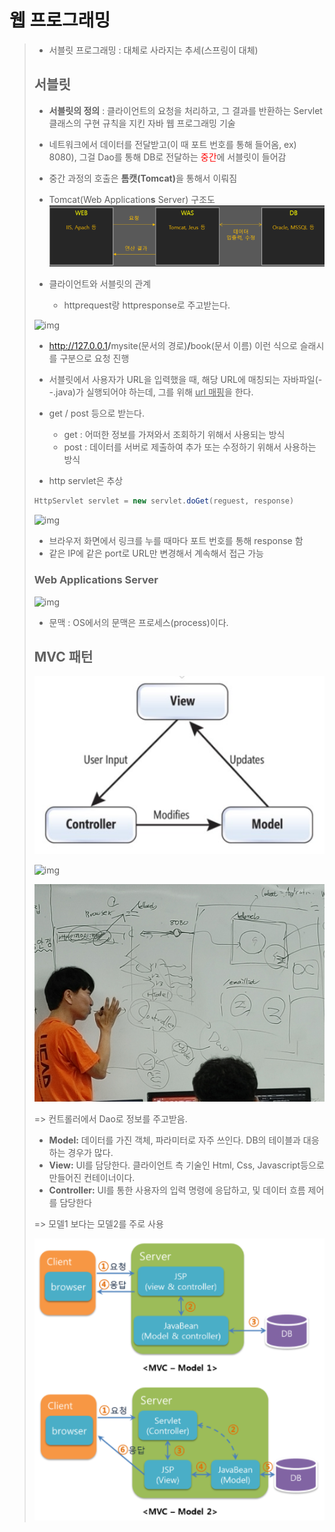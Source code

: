 # 웹 프로그래밍

> - 서블릿 프로그래밍 : 대체로 사라지는 추세(스프링이 대체)
>
> ## 서블릿
>
> - <Strong>서블릿의 정의</Strong> : 클라이언트의 요청을 처리하고, 그 결과를 반환하는 Servlet 클래스의 구현 규칙을 지킨 자바 웹 프로그래밍 기술
> - 네트워크에서 데이터를 전달받고(이 때 포트 번호를 통해 들어옴, ex) 8080), 그걸 Dao를 통해 DB로 전달하는  <span style="color:red">중간</span>에 서블릿이 들어감
> - 중간 과정의 호출은 <Strong>톰캣(Tomcat)</Strong>을 통해서 이뤄짐
> - Tomcat(Web Application<Strong>s</Strong> Server) 구조도![image-20211007094314686](img/image-20211007094314686.png)
>
> - 클라이언트와 서블릿의 관계
>   - httprequest랑 httpresponse로 주고받는다.
>
> ![img](https://t1.daumcdn.net/cfile/tistory/993A7F335A04179D20)
>
> - http://127.0.0.1<Strong>/</Strong>mysite(문서의 경로)<Strong>/</Strong>book(문서 이름) 이런 식으로 슬래시를 구분으로 요청 진행
> - 서블릿에서 사용자가 URL을 입력했을 때, 해당 URL에 매칭되는 자바파일(--.java)가 실행되어야 하는데, 그를 위해 <u>url 매핑</u>을 한다.
> - get / post 등으로 받는다.
>   - get : 어떠한 정보를 가져와서 조회하기 위해서 사용되는 방식
>   - post : 데이터를 서버로 제출하여 추가 또는 수정하기 위해서 사용하는 방식
>
> - http servlet은 추상
>
> ```java
> HttpServlet servlet = new servlet.doGet(reguest, response)
> ```
>
> ![img](https://blog.kakaocdn.net/dn/cZ2L7I/btqvt7VXZ0J/PGrT5KFekwwDdTqyy66Oxk/img.png)
>
> - 브라우저 화면에서 링크를 누를 때마다 포트 번호를 통해 response 함
> - 같은 IP에 같은 port로 URL만 변경해서 계속해서 접근 가능
>
> ### Web Applications Server
>
> ![img](https://t1.daumcdn.net/cfile/tistory/993A7F335A04179D20)
>
> - 문맥 : OS에서의 문맥은 프로세스(process)이다.
>
> ## MVC 패턴
>
> ![image-20211007105006606](img/image-20211007105006606.png)
>
> ![img](https://mblogthumb-phinf.pstatic.net/MjAxNzAzMjVfMjUw/MDAxNDkwNDM4NzI4MTIy.4ZtITJJKJW_Nj1gKST0BhKMAzqmMaYIj9PobYJMFD4Ig.xTHT-0qyRKXsA4nZ2xKPNeCxeU2-tLIc-4oyrWq5WBgg.PNG.jhc9639/mvc_role_diagram.png?type=w800)
>
> ![image-20211007105649704](img/image-20211007105649704.png)
>
> => 컨트롤러에서 Dao로 정보를 주고받음.
>
> - **Model:** 데이터를 가진 객체, 파라미터로 자주 쓰인다. DB의 테이블과 대응하는 경우가 많다.
> - **View:** UI를 담당한다. 클라이언트 측 기술인 Html, Css, Javascript등으로 만들어진 컨테이너이다.
> - **Controller:** UI를 통한 사용자의 입력 명령에 응답하고, 및 데이터 흐름 제어를 담당한다
>
> 
>
> => 모델1 보다는 모델2를 주로 사용
>
> ![image-20211007105422731](img/image-20211007105422731.png)

